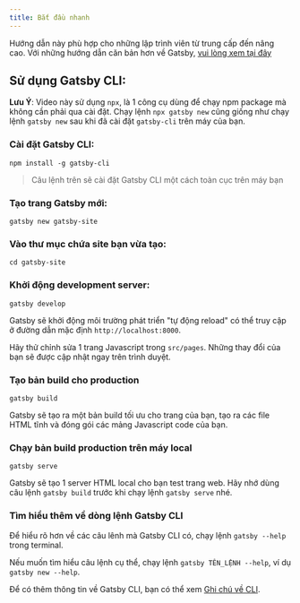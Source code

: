 ```yaml
---
title: Bắt đầu nhanh
---
```


Hướng dẫn này phù hợp cho những lập trình viên từ trung cấp đến nâng cao. Với những hướng dẫn căn bản hơn về Gatsby, [vui lòng xem tại đây](/tutorial/)

## Sử dụng Gatsby CLI:

<EggheadEmbed
  lessonLink="https://egghead.io/lessons/gatsby-quick-start-with-gatsby-create-develop-and-build-gatsby-sites-from-the-command-line"
  lessonTitle="Bắt đầu nhanh với Gatsby. Tạo dựng trang web với Gatsby thông qua câu lệnh"
/>

**Lưu Ý**: Video này sử dụng `npx`, là 1 công cụ dùng để chạy npm package mà không cần phải qua cài đặt. Chạy lệnh `npx gatsby new` cũng giống như chạy lệnh `gatsby new` sau khi đã cài đặt `gatsby-cli` trên máy của bạn.

### Cài đặt Gatsby CLI:

```shell
npm install -g gatsby-cli
```

> Câu lệnh trên sẽ cài đặt Gatsby CLI một cách toàn cục trên máy bạn

### Tạo trang Gatsby mới:

```shell
gatsby new gatsby-site
```

### Vào thư mục chứa site bạn vừa tạo:

```shell
cd gatsby-site
```

### Khởi động development server:

```shell
gatsby develop
```


Gatsby sẽ khởi động môi trường phát triển "tự động reload" có thể truy cập ở đường dẫn mặc định `http://localhost:8000`.

Hãy thử chỉnh sửa 1 trang Javascript trong `src/pages`. Những thay đổi của bạn sẽ được cập nhật ngay trên trình duyệt.

### Tạo bản build cho production

```shell
gatsby build
```

Gatsby sẽ tạo ra một bản build tối ưu cho trang của bạn, tạo ra các file HTML tĩnh và đóng gói các mảng Javascript code của bạn.

### Chạy bản build production trên máy local

```shell
gatsby serve
```

Gatsby sẽ tạo 1 server HTML local cho bạn test trang web. Hãy nhớ dùng câu lệnh `gatsby build` trước khi chạy lệnh `gatsby serve` nhé.

### Tìm hiểu thêm về dòng lệnh Gatsby CLI

Để hiểu rõ hơn về các câu lênh mà Gatsby CLI có, chạy lệnh `gatsby --help` trong terminal.

Nếu muốn tìm hiểu câu lệnh cụ thể, chạy lệnh `gatsby TÊN_LỆNH --help`, ví dụ `gatsby new --help`.

Để có thêm thông tin về Gatsby CLI, bạn có thể xem [Ghi chú về CLI](/docs/gatsby-cli/).

